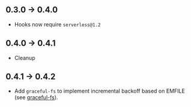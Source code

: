 ## 0.3.0 -> 0.4.0
- Hooks now require `serverless@1.2`
## 0.4.0 -> 0.4.1
- Cleanup
## 0.4.1 -> 0.4.2
- Add `graceful-fs` to implement incremental backoff based on EMFILE (see [graceful-fs](https://github.com/isaacs/node-graceful-fs)).
